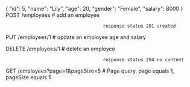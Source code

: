 {
"id": 5,
"name": "Lily",
"age": 20,
"gender": "Female",
"salary": 8000
}
POST      /employees                    # add an employee

                                        response status 201 created

PUT       /employees/1                  # update an employee age and salary

DELETE    /employees/1                  # delete an employee

                                        response status 204 no content

GET       /employees?page=1&pageSize=5  # Page query, page equals 1, pageSize equals 5
